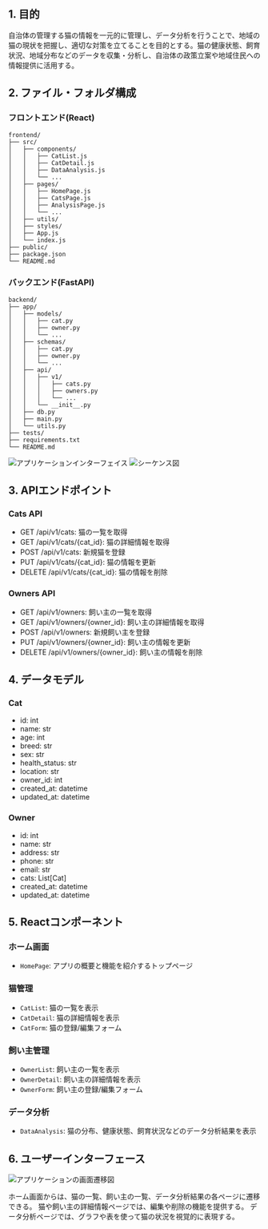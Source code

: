 ## 1. 目的
自治体の管理する猫の情報を一元的に管理し、データ分析を行うことで、地域の猫の現状を把握し、適切な対策を立てることを目的とする。猫の健康状態、飼育状況、地域分布などのデータを収集・分析し、自治体の政策立案や地域住民への情報提供に活用する。

## 2. ファイル・フォルダ構成
### フロントエンド(React)
```
frontend/
├── src/
│   ├── components/
│   │   ├── CatList.js
│   │   ├── CatDetail.js
│   │   ├── DataAnalysis.js
│   │   └── ...
│   ├── pages/
│   │   ├── HomePage.js
│   │   ├── CatsPage.js
│   │   ├── AnalysisPage.js
│   │   └── ...
│   ├── utils/
│   ├── styles/
│   ├── App.js
│   └── index.js
├── public/
├── package.json
└── README.md
```

### バックエンド(FastAPI)
```
backend/
├── app/
│   ├── models/
│   │   ├── cat.py
│   │   ├── owner.py
│   │   └── ...
│   ├── schemas/
│   │   ├── cat.py
│   │   ├── owner.py
│   │   └── ...
│   ├── api/
│   │   ├── v1/
│   │   │   ├── cats.py
│   │   │   ├── owners.py
│   │   │   └── ...
│   │   └── __init__.py
│   ├── db.py
│   ├── main.py
│   └── utils.py
├── tests/
├── requirements.txt
└── README.md
```

![アプリケーションインターフェイス](diagrams/app_architecture.png)
![シーケンス図](diagrams/sequence.png)

## 3. APIエンドポイント
### Cats API
- GET /api/v1/cats: 猫の一覧を取得
- GET /api/v1/cats/{cat_id}: 猫の詳細情報を取得
- POST /api/v1/cats: 新規猫を登録
- PUT /api/v1/cats/{cat_id}: 猫の情報を更新
- DELETE /api/v1/cats/{cat_id}: 猫の情報を削除

### Owners API
- GET /api/v1/owners: 飼い主の一覧を取得
- GET /api/v1/owners/{owner_id}: 飼い主の詳細情報を取得
- POST /api/v1/owners: 新規飼い主を登録
- PUT /api/v1/owners/{owner_id}: 飼い主の情報を更新
- DELETE /api/v1/owners/{owner_id}: 飼い主の情報を削除

## 4. データモデル
### Cat
- id: int
- name: str
- age: int
- breed: str
- sex: str
- health_status: str
- location: str
- owner_id: int
- created_at: datetime
- updated_at: datetime

### Owner
- id: int
- name: str
- address: str
- phone: str
- email: str
- cats: List[Cat]
- created_at: datetime
- updated_at: datetime

## 5. Reactコンポーネント
### ホーム画面
- `HomePage`: アプリの概要と機能を紹介するトップページ

### 猫管理
- `CatList`: 猫の一覧を表示
- `CatDetail`: 猫の詳細情報を表示
- `CatForm`: 猫の登録/編集フォーム

### 飼い主管理
- `OwnerList`: 飼い主の一覧を表示
- `OwnerDetail`: 飼い主の詳細情報を表示
- `OwnerForm`: 飼い主の登録/編集フォーム

### データ分析
- `DataAnalysis`: 猫の分布、健康状態、飼育状況などのデータ分析結果を表示

## 6. ユーザーインターフェース
![アプリケーションの画面遷移図](diagrams/app_flow.png)

ホーム画面からは、猫の一覧、飼い主の一覧、データ分析結果の各ページに遷移できる。
猫や飼い主の詳細情報ページでは、編集や削除の機能を提供する。
データ分析ページでは、グラフや表を使って猫の状況を視覚的に表現する。